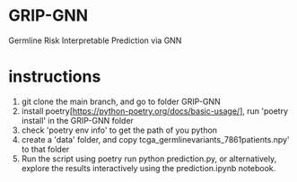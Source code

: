 # GRIP-GNN
Germline Risk Interpretable Prediction via GNN


# instructions
1. git clone the main branch, and go to folder GRIP-GNN
2. install poetry[https://python-poetry.org/docs/basic-usage/], run 'poetry install' in the GRIP-GNN folder
3. check 'poetry env info' to get the path of you python
4. create a 'data' folder, and copy tcga_germlinevariants_7861patients.npy' to that folder
5. Run the script using poetry run python prediction.py, or alternatively, explore the results interactively using the prediction.ipynb notebook.

